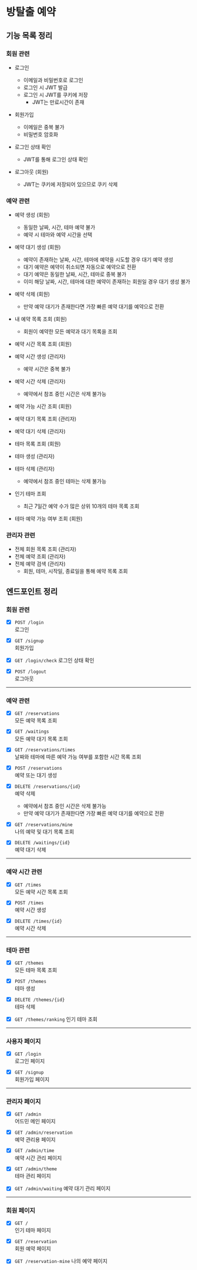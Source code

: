 # 방탈출 예약

## 기능 목록 정리

### 회원 관련

- 로그인
    - 이메일과 비밀번호로 로그인
    - 로그인 시 JWT 발급
    - 로그인 시 JWT를 쿠키에 저장
        - JWT는 만료시간이 존재

- 회원가입
    - 이메일은 중복 불가
    - 비밀번호 암호화

- 로그인 상태 확인
    - JWT를 통해 로그인 상태 확인

- 로그아웃 (회원)
    - JWT는 쿠키에 저장되어 있으므로 쿠키 삭제

### 예약 관련

- 예약 생성 (회원)
    - 동일한 날짜, 시간, 테마 예약 불가
    - 예약 시 테마와 예약 시간을 선택
- 예약 대기 생성 (회원)
    - 예약이 존재하는 날짜, 시간, 테마에 예약을 시도할 경우 대기 예약 생성
    - 대기 예약은 예약이 취소되면 자동으로 예약으로 전환
    - 대기 예약은 동일한 날짜, 시간, 테마로 중복 불가
    - 이미 해당 날짜, 시간, 테마에 대한 예약이 존재하는 회원일 경우 대기 생성 불가
- 예약 삭제 (회원)
    - 만약 예약 대기가 존재한다면 가장 빠른 예약 대기를 예약으로 전환
- 내 예약 목록 조회 (회원)
    - 회원이 예약한 모든 예약과 대기 목록을 조회
- 예약 시간 목록 조회 (회원)
- 예약 시간 생성 (관리자)
    - 예약 시간은 중복 불가

- 예약 시간 삭제 (관리자)
    - 예약에서 참조 중인 시간은 삭제 불가능
- 예약 가능 시간 조회 (회원)
- 예약 대기 목록 조회 (관리자)
- 예약 대기 삭제 (관리자)

- 테마 목록 조회 (회원)
- 테마 생성 (관리자)
- 테마 삭제 (관리자)
    - 예약에서 참조 중인 테마는 삭제 불가능

- 인기 테마 조회
    - 최근 7일간 예약 수가 많은 상위 10개의 테마 목록 조회
- 테마 예약 가능 여부 조회 (회원)

### 관리자 관련

- 전체 회원 목록 조회 (관리자)
- 전체 예약 조회 (관리자)
- 전체 예약 검색 (관리자)
    - 회원, 테마, 시작일, 종료일을 통해 예약 목록 조회

## 엔드포인트 정리

### 회원 관련

- [x] `POST /login`  
  로그인


- [x] `GET /signup`  
  회원가입


- [x] `GET /login/check`
  로그인 상태 확인


- [x] `POST /logout`  
  로그아웃

---

### 예약 관련

- [x] `GET /reservations`  
  모든 예약 목록 조회

- [x] `GET /waitings`  
  모든 예약 대기 목록 조회

- [x] `GET /reservations/times`  
  날짜와 테마에 따른 예약 가능 여부를 포함한 시간 목록 조회


- [x] `POST /reservations`  
  예약 또는 대기 생성


- [x] `DELETE /reservations/{id}`  
  예약 삭제
    - 예약에서 참조 중인 시간은 삭제 불가능
    - 만약 예약 대기가 존재한다면 가장 빠른 예약 대기를 예약으로 전환


- [x] `GET /reservations/mine`  
  나의 예약 및 대기 목록 조회


- [x] `DELETE /waitings/{id}`  
  예약 대기 삭제

---

### 예약 시간 관련

- [x] `GET /times`  
  모든 예약 시간 목록 조회


- [x] `POST /times`  
  예약 시간 생성


- [x] `DELETE /times/{id}`  
  예약 시간 삭제

---

### 테마 관련

- [x] `GET /themes`  
  모든 테마 목록 조회


- [x] `POST /themes`  
  테마 생성


- [x] `DELETE /themes/{id}`  
  테마 삭제


- [x] `GET /themes/ranking`
  인기 테마 조회

  
---

### 사용자 페이지

- [x] `GET /login`  
  로그인 페이지


- [x] `GET /signup`  
  회원가입 페이지

---

### 관리자 페이지

- [x] `GET /admin`  
  어드민 메인 페이지


- [x] `GET /admin/reservation`  
  예약 관리용 페이지


- [x] `GET /admin/time`  
  예약 시간 관리 페이지


- [x] `GET /admin/theme`  
  테마 관리 페이지


- [x] `GET /admin/waiting`
  예약 대기 관리 페이지

---

### 회원 페이지

- [x] `GET /`  
  인기 테마 페이지


- [x] `GET /reservation`  
  회원 예약 페이지


- [x] `GET /reservation-mine`
  나의 예약 페이지
